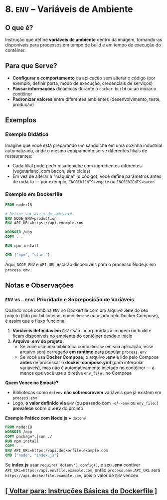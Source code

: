 # 8. `ENV` – Variáveis de Ambiente

## O que é?

Instrução que define **variáveis de ambiente** dentro da imagem, tornando-as disponíveis para processos em tempo de build e em tempo de execução do contêiner.

## Para que Serve?

- **Configurar o comportamento** da aplicação sem alterar o código (por exemplo, definir porta, modo de execução, credenciais de serviços)
- **Passar informações** dinâmicas durante o `docker build` ou ao iniciar o contêiner
- **Padronizar valores** entre diferentes ambientes (desenvolvimento, teste, produção)

## Exemplos

### Exemplo Didático

Imagine que você está preparando um sanduíche em uma cozinha industrial automatizada, onde o mesmo equipamento serve diferentes filiais de restaurantes:

- Cada filial pode pedir o sanduíche com ingredientes diferentes (vegetariano, com bacon, sem picles)
- Em vez de alterar a "máquina" (o código), você define parâmetros antes de rodá-la — por exemplo, `INGREDIENTS=veggie` ou `INGREDIENTS=bacon`

### Exemplo em Dockerfile

```dockerfile
FROM node:18

# Define variáveis de ambiente.
ENV NODE_ENV=production
ENV API_URL=https://api.exemplo.com

WORKDIR /app
COPY . .

RUN npm install

CMD ["npm", "start"]
```

Aqui, `NODE_ENV` e `API_URL` estarão disponíveis para o processo Node.js em `process.env`.

## Notas e Observações

### `ENV` vs. .env: Prioridade e Sobreposição de Variáveis

Quando você combina `ENV` no Dockerfile com um arquivo **.env** do seu projeto (lido por bibliotecas como `dotenv` ou usado pelo Docker Compose), é assim que o fluxo funciona:

1. **Variáveis definidas em** `ENV` **:** são incorporadas à imagem no build e ficam disponíveis no ambiente do contêiner desde o início
2. **Arquivo .env do projeto:**
    - Se você usa uma biblioteca como `dotenv` em sua aplicação, esse arquivo será carregado **em runtime** para popular `process.env`
    - Se você usa **Docker Compose**, o arquivo **.env** é lido pelo Compose **antes** de processar o **docker-compose.yml** (para interpolar variáveis), mas não é automaticamente injetado no contêiner — a menos que você use a diretiva `env_file:` no Compose

**Quem Vence no Empate?**

- Bibliotecas como `dotenv` **não sobrescrevem** variáveis que já existem em `process.env`
- Logo, **o valor definido via** `ENV` (ou passado com `-e`/`--env` ou `env_file:`) **prevalece** sobre o **.env** do projeto

**Exemplo Prático com Node.js +** `dotenv`

```dockerfile
FROM node:18
WORKDIR /app
COPY package*.json ./
RUN npm install
COPY . .
ENV API_URL=https://api.dockerfile.example.com
CMD ["node", "index.js"]
```

Se **index.js** usar `require('dotenv').config()`, e seu **.env** contiver `API_URL=https://api.envfile.example.com`, então `process.env.API_URL` será `https://api.dockerfile.example.com`, pois o valor de `ENV` venceu

## [[ Voltar para: Instruções Básicas do Dockerfile ]](./instrucoes-basicas-dockerfile.md#env)